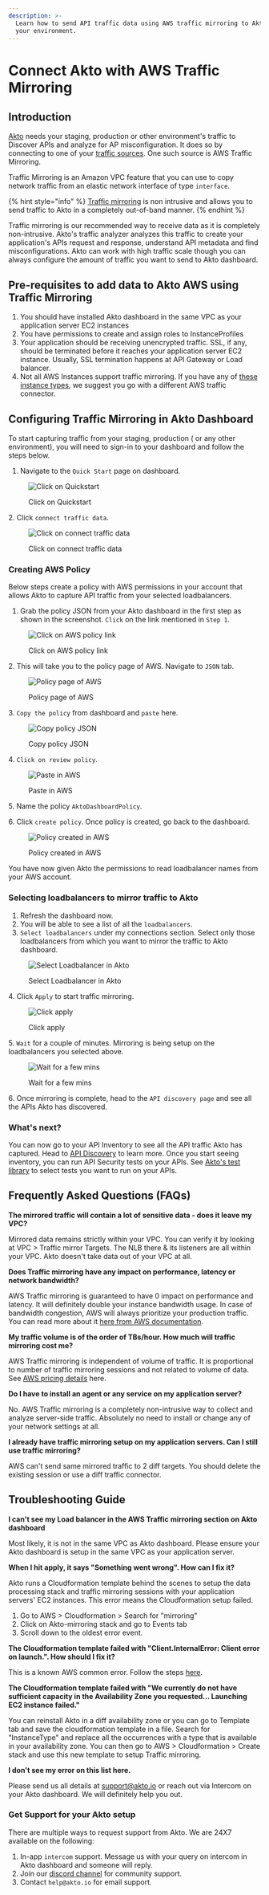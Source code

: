 ```yaml
---
description: >-
  Learn how to send API traffic data using AWS traffic mirroring to Akto from
  your environment.
---
```


# Connect Akto with AWS Traffic Mirroring

## Introduction

[Akto](https://www.akto.io/) needs your staging, production or other environment's traffic to Discover APIs and analyze for AP misconfiguration. It does so by connecting to one of your [traffic sources](broken-reference). One such source is AWS Traffic Mirroring.

Traffic Mirroring is an Amazon VPC feature that you can use to copy network traffic from an elastic network interface of type `interface`.

{% hint style="info" %}
[Traffic mirroring](https://docs.aws.amazon.com/vpc/latest/mirroring/what-is-traffic-mirroring.html) is non intrusive and allows you to send traffic to Akto in a completely out-of-band manner.
{% endhint %}

Traffic mirroring is our recommended way to receive data as it is completely non-intrusive. Akto's traffic analyzer analyzes this traffic to create your application's APIs request and response, understand API metadata and find misconfigurations. Akto can work with high traffic scale though you can always configure the amount of traffic you want to send to Akto dashboard.

## Pre-requisites to add data to Akto AWS using Traffic Mirroring

1. You should have installed Akto dashboard in the same VPC as your application server EC2 instances
2. You have permissions to create and assign roles to InstanceProfiles
3. Your application should be receiving unencrypted traffic. SSL, if any, should be terminated before it reaches your application server EC2 instance. Usually, SSL termination happens at API Gateway or Load balancer.
4. Not all AWS Instances support traffic mirroring. If you have any of [these instance types](https://docs.aws.amazon.com/vpc/latest/mirroring/traffic-mirroring-limits.html#traffic-mirroring-limitations), we suggest you go with a different AWS traffic connector.

## Configuring Traffic Mirroring in Akto Dashboard

To start capturing traffic from your staging, production ( or any other environment), you will need to sign-in to your dashboard and follow the steps below.

1. Navigate to the `Quick Start` page on dashboard.

<figure><img src="../../.gitbook/assets/Frame 10 (1).png" alt="Click on Quickstart"><figcaption><p>Click on Quickstart</p></figcaption></figure>

2\. Click `connect traffic data`.

<figure><img src="../../.gitbook/assets/Frame 11 (1).png" alt="Click on connect traffic data"><figcaption><p>Click on connect traffic data</p></figcaption></figure>

### Creating AWS Policy

Below steps create a policy with AWS permissions in your account that allows Akto to capture API traffic from your selected loadbalancers.

1. Grab the policy JSON from your Akto dashboard in the first step as shown in the screenshot. `Click` on the link mentioned in `Step 1`.

<figure><img src="../../.gitbook/assets/Frame 15 (4).png" alt="Click on AWS policy link"><figcaption><p>Click on AWS policy link</p></figcaption></figure>

2\. This will take you to the policy page of AWS. Navigate to `JSON` tab.

<figure><img src="../../.gitbook/assets/Frame 16 (5).png" alt="Policy page of AWS"><figcaption><p>Policy page of AWS</p></figcaption></figure>

3\. `Copy the policy` from dashboard and `paste` here.

<figure><img src="../../.gitbook/assets/Frame 17 (12).png" alt="Copy policy JSON"><figcaption><p>Copy policy JSON</p></figcaption></figure>

4\. `Click on review policy`.

<figure><img src="../../.gitbook/assets/Frame 18 (2).png" alt="Paste in AWS"><figcaption><p>Paste in AWS</p></figcaption></figure>

5\. Name the policy `AktoDashboardPolicy`.

6\. Click `create policy`. Once policy is created, go back to the dashboard.

<figure><img src="../../.gitbook/assets/Frame 19 (4).png" alt="Policy created in AWS"><figcaption><p>Policy created in AWS</p></figcaption></figure>

You have now given Akto the permissions to read loadbalancer names from your AWS account.

### Selecting loadbalancers to mirror traffic to Akto

1. Refresh the dashboard now.
2. You will be able to see a list of all the `loadbalancers`.
3. `Select loadbalancers` under my connections section. Select only those loadbalancers from which you want to mirror the traffic to Akto dashboard.

<figure><img src="../../.gitbook/assets/Frame 12 (1) (1).png" alt="Select Loadbalancer in Akto"><figcaption><p>Select Loadbalancer in Akto</p></figcaption></figure>

4\. Click `Apply` to start traffic mirroring.

<figure><img src="../../.gitbook/assets/Frame 14 (2).png" alt="Click apply"><figcaption><p>Click apply</p></figcaption></figure>

5\. `Wait` for a couple of minutes. Mirroring is being setup on the loadbalancers you selected above.

<figure><img src="../../.gitbook/assets/Screen Shot 2023-01-04 at 3.13 1.png" alt="Wait for a few mins"><figcaption><p>Wait for a few mins</p></figcaption></figure>

6\. Once mirroring is complete, head to the `API discovery page` and see all the APIs Akto has discovered.

### What's next?

You can now go to your API Inventory to see all the API traffic Akto has captured. Head to [API Discovery](../../api-inventory-1/concepts/api-collection.md) to learn more. Once you start seeing inventory, you can run API Security tests on your APIs. See [Akto's test library](https://www.akto.io/test-library) to select tests you want to run on your APIs.

## Frequently Asked Questions (FAQs)

**The mirrored traffic will contain a lot of sensitive data - does it leave my VPC?**

Mirrored data remains strictly within your VPC. You can verify it by looking at VPC > Traffic mirror Targets. The NLB there & its listeners are all within your VPC. Akto doesn't take data out of your VPC at all.

**Does Traffic mirroring have any impact on performance, latency or network bandwidth?**

AWS Traffic mirroring is guaranteed to have 0 impact on performance and latency. It will definitely double your instance bandwidth usage. In case of bandwidth congestion, AWS will always prioritize your production traffic. You can read more about it [here from AWS documentation](https://docs.aws.amazon.com/vpc/latest/mirroring/traffic-mirroring-limits.html#traffic-mirroring-bandwidth).

**My traffic volume is of the order of TBs/hour. How much will traffic mirroring cost me?**

AWS Traffic mirroring is independent of volume of traffic. It is proportional to number of traffic mirroring sessions and not related to volume of data. See [AWS pricing details](https://docs.aws.amazon.com/vpc/latest/mirroring/what-is-traffic-mirroring.html#pricing) here.

**Do I have to install an agent or any service on my application server?**

No. AWS Traffic mirroring is a completely non-intrusive way to collect and analyze server-side traffic. Absolutely no need to install or change any of your network settings at all.

**I already have traffic mirroring setup on my application servers. Can I still use traffic mirroring?**

AWS can't send same mirrored traffic to 2 diff targets. You should delete the existing session or use a diff traffic connector.

## Troubleshooting Guide

**I can't see my Load balancer in the AWS Traffic mirroring section on Akto dashboard**

Most likely, it is not in the same VPC as Akto dashboard. Please ensure your Akto dashboard is setup in the same VPC as your application server.

**When I hit apply, it says "Something went wrong". How can I fix it?**

Akto runs a Cloudformation template behind the scenes to setup the data processing stack and traffic mirroring sessions with your application servers' EC2 instances. This error means the Cloudformation setup failed.

1. Go to AWS > Cloudformation > Search for "mirroring"
2. Click on Akto-mirroring stack and go to Events tab
3. Scroll down to the oldest error event.

**The Cloudformation template failed with "Client.InternalError: Client error on launch.". How should I fix it?**

This is a known AWS common error. Follow the steps [here](https://docs.aws.amazon.com/autoscaling/ec2/userguide/ts-as-instancelaunchfailure.html#ts-as-instancelaunchfailure-12).

**The Cloudformation template failed with "We currently do not have sufficient capacity in the Availability Zone you requested... Launching EC2 instance failed."**

You can reinstall Akto in a diff availability zone or you can go to Template tab and save the cloudformation template in a file. Search for "InstanceType" and replace all the occurrences with a type that is available in your availability zone. You can then go to AWS > Cloudformation > Create stack and use this new template to setup Traffic mirroring.

**I don't see my error on this list here.**

Please send us all details at support@akto.io or reach out via Intercom on your Akto dashboard. We will definitely help you out.

### Get Support for your Akto setup

There are multiple ways to request support from Akto. We are 24X7 available on the following:

1. In-app `intercom` support. Message us with your query on intercom in Akto dashboard and someone will reply.
2. Join our [discord channel](https://www.akto.io/community) for community support.
3. Contact `help@akto.io` for email support.
